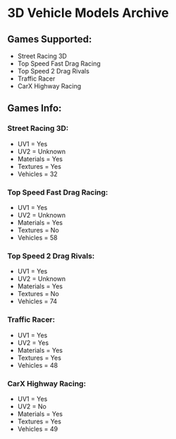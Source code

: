 # 3D Vehicle Models Archive

## Games Supported:
- Street Racing 3D
- Top Speed Fast Drag Racing
- Top Speed 2 Drag Rivals
- Traffic Racer
- CarX Highway Racing

## Games Info:

### Street Racing 3D:
- UV1 = Yes
- UV2 = Unknown
- Materials = Yes
- Textures = Yes
- Vehicles = 32

### Top Speed Fast Drag Racing:
- UV1 = Yes
- UV2 = Unknown
- Materials = Yes
- Textures = No
- Vehicles = 58

### Top Speed 2 Drag Rivals:
- UV1 = Yes
- UV2 = Unknown
- Materials = Yes
- Textures = No
- Vehicles = 74

### Traffic Racer:
- UV1 = Yes
- UV2 = Yes
- Materials = Yes
- Textures = Yes
- Vehicles = 48

### CarX Highway Racing:
- UV1 = Yes
- UV2 = No
- Materials = Yes
- Textures = Yes
- Vehicles = 49


